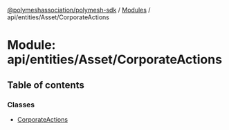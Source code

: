 [@polymeshassociation/polymesh-sdk](../README.md) / [Modules](../modules.md) / api/entities/Asset/CorporateActions

# Module: api/entities/Asset/CorporateActions

## Table of contents

### Classes

- [CorporateActions](../classes/api_entities_Asset_CorporateActions.CorporateActions.md)
